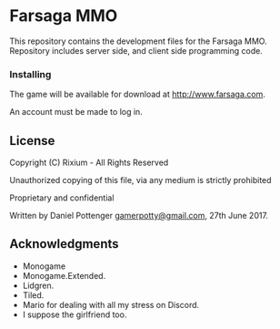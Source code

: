 # Farsaga MMO

This repository contains the development files for the Farsaga MMO. Repository includes server side, and client side programming code.

### Installing

The game will be available for download at http://www.farsaga.com.

An account must be made to log in.

## License

Copyright (C) Rixium - All Rights Reserved

Unauthorized copying of this file, via any medium is strictly prohibited

Proprietary and confidential

Written by Daniel Pottenger <gamerpotty@gmail.com>, 27th June 2017.


## Acknowledgments

* Monogame
* Monogame.Extended.
* Lidgren.
* Tiled.
* Mario for dealing with all my stress on Discord.
* I suppose the girlfriend too.
